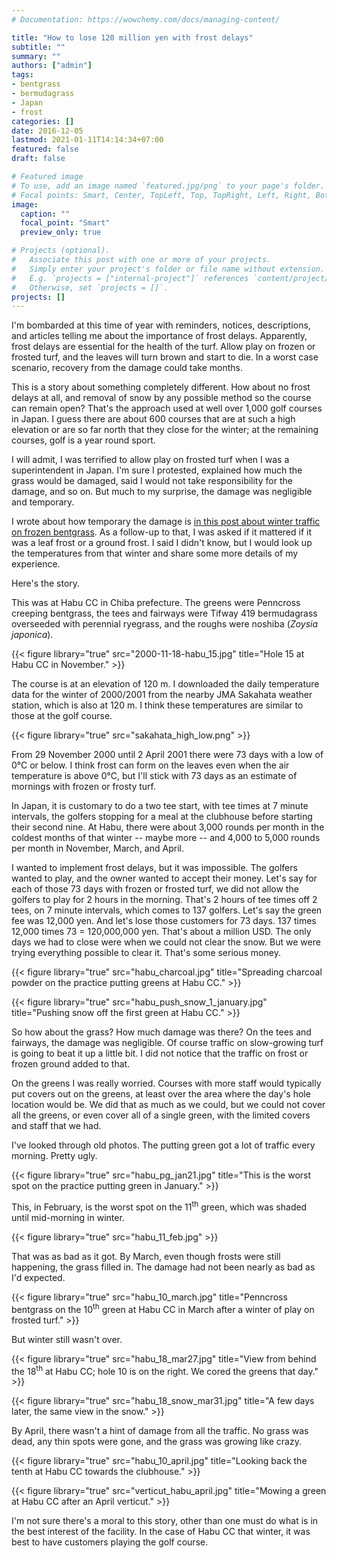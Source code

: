 ```yaml
---
# Documentation: https://wowchemy.com/docs/managing-content/

title: "How to lose 120 million yen with frost delays"
subtitle: ""
summary: ""
authors: ["admin"]
tags: 
- bentgrass
- bermudagrass
- Japan
- frost
categories: []
date: 2016-12-05
lastmod: 2021-01-11T14:14:34+07:00
featured: false
draft: false

# Featured image
# To use, add an image named `featured.jpg/png` to your page's folder.
# Focal points: Smart, Center, TopLeft, Top, TopRight, Left, Right, BottomLeft, Bottom, BottomRight.
image:
  caption: ""
  focal_point: "Smart"
  preview_only: true

# Projects (optional).
#   Associate this post with one or more of your projects.
#   Simply enter your project's folder or file name without extension.
#   E.g. `projects = ["internal-project"]` references `content/project/deep-learning/index.md`.
#   Otherwise, set `projects = []`.
projects: []
---
```


I'm bombarded at this time of year with reminders, notices, descriptions, and articles telling me about the importance of frost delays. Apparently, frost delays are essential for the health of the turf. Allow play on frozen or frosted turf, and the leaves will turn brown and start to die. In a worst case scenario, recovery from the damage could take months.

This is a story about something completely different. How about no frost delays at all, and removal of snow by any possible method so the course can remain open? That's the approach used at well over 1,000 golf courses in Japan. I guess there are about 600 courses that are at such a high elevation or are so far north that they close for the winter; at the remaining courses, golf is a year round sport.

I will admit, I was terrified to allow play on frosted turf when I was a superintendent in Japan. I'm sure I protested, explained how much the grass would be damaged, said I would not take responsibility for the damage, and so on. But much to my surprise, the damage was negligible and temporary.

I wrote about how temporary the damage is [in this post about winter traffic on frozen bentgrass](http://www.blog.asianturfgrass.com/2016/11/fall-potassium-and-winter-traffic-on-a-bentgrass-green.html). As a follow-up to that, I was asked if it mattered if it was a leaf frost or a ground frost. I said I didn't know, but I would look up the temperatures from that winter and share some more details of my experience.

Here's the story.

This was at Habu CC in Chiba prefecture. The greens were Penncross creeping bentgrass, the tees and fairways were Tifway 419 bermudagrass overseeded with perennial ryegrass, and the roughs were noshiba (*Zoysia japonica*).

{{< figure library="true" src="2000-11-18-habu_15.jpg" title="Hole 15 at Habu CC in November." >}}

The course is at an elevation of 120 m. I downloaded the daily temperature data for the winter of 2000/2001 from the nearby JMA Sakahata weather station, which is also at 120 m. I think these temperatures are similar to those at the golf course.

{{< figure library="true" src="sakahata_high_low.png" >}}

From 29 November 2000 until 2 April 2001 there were 73 days with a low of 0°C or below. I think frost can form on the leaves even when the air temperature is above 0°C, but I'll stick with 73 days as an estimate of mornings with frozen or frosty turf.

In Japan, it is customary to do a two tee start, with tee times at 7 minute intervals, the golfers stopping for a meal at the clubhouse before starting their second nine. At Habu, there were about 3,000 rounds per month in the coldest months of that winter -- maybe more -- and 4,000 to 5,000 rounds per month in November, March, and April.

I wanted to implement frost delays, but it was impossible. The golfers wanted to play, and the owner wanted to accept their money. Let's say for each of those 73 days with frozen or frosted turf, we did not allow the golfers to play for 2 hours in the morning. That's 2 hours of tee times off 2 tees, on 7 minute intervals, which comes to 137 golfers. Let's say the green fee was 12,000 yen. And let's lose those customers for 73 days. 137 times 12,000 times 73 = 120,000,000 yen. That's about a million USD. The only days we had to close were when we could not clear the snow. But we were trying everything possible to clear it. That's some serious money.

{{< figure library="true" src="habu_charcoal.jpg" title="Spreading charcoal powder on the practice putting greens at Habu CC." >}}

{{< figure library="true" src="habu_push_snow_1_january.jpg" title="Pushing snow off the first green at Habu CC." >}}

So how about the grass? How much damage was there? On the tees and fairways, the damage was negligible. Of course traffic on slow-growing turf is going to beat it up a little bit. I did not notice that the traffic on frost or frozen ground added to that.

On the greens I was really worried. Courses with more staff would typically put covers out on the greens, at least over the area where the day's hole location would be. We did that as much as we could, but we could not cover all the greens, or even cover all of a single green, with the limited covers and staff that we had.

I've looked through old photos. The putting green got a lot of traffic every morning. Pretty ugly.

{{< figure library="true" src="habu_pg_jan21.jpg" title="This is the worst spot on the practice putting green in January." >}}

This, in February, is the worst spot on the 11<sup>th</sup> green, which was shaded until mid-morning in winter.

{{< figure library="true" src="habu_11_feb.jpg" >}}

That was as bad as it got. By March, even though frosts were still happening, the grass filled in. The damage had not been nearly as bad as I'd expected.

{{< figure library="true" src="habu_10_march.jpg" title="Penncross bentgrass on the 10<sup>th</sup> green at Habu CC in March after a winter of play on frosted turf." >}}

But winter still wasn't over.

{{< figure library="true" src="habu_18_mar27.jpg" title="View from behind the 18<sup>th</sup> at Habu CC; hole 10 is on the right. We cored the greens that day." >}}

{{< figure library="true" src="habu_18_snow_mar31.jpg" title="A few days later, the same view in the snow." >}}

By April, there wasn't a hint of damage from all the traffic. No grass was dead, any thin spots were gone, and the grass was growing like crazy.

{{< figure library="true" src="habu_10_april.jpg" title="Looking back the tenth at Habu CC towards the clubhouse." >}}

{{< figure library="true" src="verticut_habu_april.jpg" title="Mowing a green at Habu CC after an April verticut." >}}

I'm not sure there's a moral to this story, other than one must do what is in the best interest of the facility. In the case of Habu CC that winter, it was best to have customers playing the golf course.
